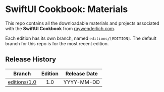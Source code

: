 # SwiftUI Cookbook: Materials


This repo contains all the downloadable materials and projects associated with the **SwiftUI Cookbook** from [raywenderlich.com](https://www.raywenderlich.com).

Each edition has its own branch, named `editions/[EDITION]`. The default branch for this repo is for the most recent edition.

## Release History

| Branch                                                                             | Edition | Release Date |
| ---------------------------------------------------------------------------------- |:-------:|:------------:|
| [editions/1.0](https://github.com/raywenderlich/cksui-materials/tree/editions/1.0) | 1.0     | YYYY-MM-DD   |

